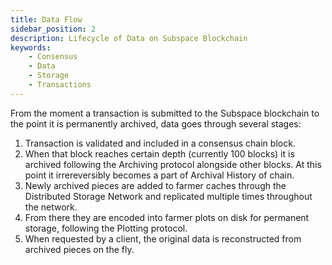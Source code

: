 ```yaml
---
title: Data Flow
sidebar_position: 2
description: Lifecycle of Data on Subspace Blockchain
keywords:
    - Consensus
    - Data
    - Storage
    - Transactions
---
```

<!-- TODO
- Transaction submitted to the consensus chain.
- Validated and included in a block.
- Archived
- Storage layer
- replicated on farmer discs
- served when requested -->
From the moment a transaction is submitted to the Subspace blockchain to the point it is permanently archived, data goes through several stages:
1. Transaction is validated and included in a consensus chain block.
2. When that block reaches certain depth (currently 100 blocks) it is archived following the Archiving protocol alongside other blocks. At this point it irrereversibly becomes a part of Archival History of chain.
3. Newly archived pieces are added to farmer caches through the Distributed Storage Network and replicated multiple times throughout the network.
4. From there they are encoded into farmer plots on disk for permanent storage, following the Plotting protocol.
5. When requested by a client, the original data is reconstructed from archived pieces on the fly. 
<!-- ![DataFlow](../../src/Images/DataFlow.png) -->
